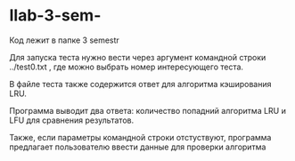 # Ilab-3-sem-

Код лежит в папке 3 semestr

Для запуска теста нужно вести через аргумент командной строки ../test0.txt , где можно выбрать номер интересующего теста.

В файле теста также содержится ответ для алгоритма кэширования LRU.

Программа выводит два ответа: количество попадний алгоритма LRU и LFU для сравнения результатов.

Также, если параметры командной строки отстуствуют, программа предлагает пользователю ввести данные для проверки алгоритма
